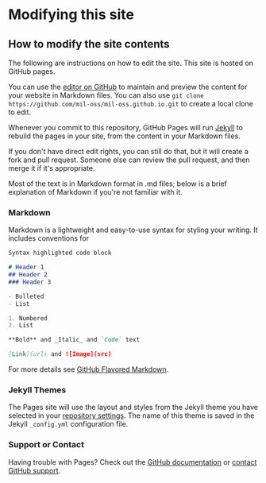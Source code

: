 # Modifying this site

## How to modify the site contents

The following are instructions on how to edit the site. This site is hosted on GitHub pages.

You can use the [editor on GitHub](https://github.com/mil-oss/mil-oss.github.io/edit/master/index.md) to maintain and preview the content for your website in Markdown files.  You can also use `git clone https://github.com/mil-oss/mil-oss.github.io.git` to create a local clone to edit.

Whenever you commit to this repository, GitHub Pages will run [Jekyll](https://jekyllrb.com/) to rebuild the pages in your site, from the content in your Markdown files.

If you don't have direct edit rights, you can still do that, but it will create a fork and pull request.  Someone else can review the pull request, and then merge it if it's appropriate.

Most of the text is in Markdown format in .md files; below is a brief explanation of Markdown if you're not familiar with it.

### Markdown

Markdown is a lightweight and easy-to-use syntax for styling your writing. It includes conventions for

```markdown
Syntax highlighted code block

# Header 1
## Header 2
### Header 3

- Bulleted
- List

1. Numbered
2. List

**Bold** and _Italic_ and `Code` text

[Link](url) and ![Image](src)
```
For more details see [GitHub Flavored Markdown](https://guides.github.com/features/mastering-markdown/).

### Jekyll Themes

The Pages site will use the layout and styles from the Jekyll theme you have selected in your [repository settings](https://github.com/mil-oss/mil-oss.github.io/settings). The name of this theme is saved in the Jekyll `_config.yml` configuration file.

### Support or Contact

Having trouble with Pages? Check out the [GitHub documentation](https://help.github.com/categories/github-pages-basics/) or [contact GitHub support](https://github.com/contact).
